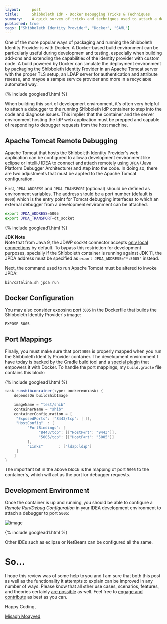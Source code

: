 ```yaml
---
layout:     post
title:      Shibboleth IdP - Docker Debugging Tricks & Techniques
summary:    A quick survey of tricks and techniques used to attach a debugger to the Shibboleth Identity provider that may be running inside a Docker container.
published: true
tags: ["Shibboleth Identity Provider", "Docker", "SAML"]
---
```


One of the more popular ways of packaging and running the Shibboleth Identity Provider is with Docker. A Docker-based build environment can be particularly useful during development and testing, especially when building add-ons and extending the capabilities of the identity provider with custom code. A build powered by Docker can simulate the deployment environment by packaging the Shibboleth Identity Provider in an Apache Tomcat server with the proper TLS setup, an LDAP server for authentication and attribute release, and maybe a sample service provider and more in a recyclable automated way. 

{% include googlead1.html  %}

When building this sort of development environment, it's often very helpful to attach a debugger to the running Shibboleth IdP container to step into the code and diagnose issues. This implies that the container and the server environment hosting the IdP web application must be prepped and capable of responding to debugger requests from the host machine. 

## Apache Tomcat Remote Debugging

Apache Tomcat that hosts the Shibboleth Identity Provider's web application can be configured to allow a development environment like eclipse or IntelliJ IDEA to connect and attach remotely using [`JPDA`](https://cwiki.apache.org/confluence/x/8CklBg) (Java Platform Debugger Architecture) and step into the code. In doing so, there are two adjustments that must be applied to the Apache Tomcat configuration.

First, `JPDA_ADDRESS` and `JPDA_TRANSPORT` (optional) should be defined as environment variables. The address should be a port number (default is `8000`) which is the entry point for Tomcat debugging interfaces to which an external debugger from a development environment can be attached.

```bash
export JPDA_ADDRESS=5005
export JPDA_TRANSPORT=dt_socket
```

{% include googlead1.html  %}

<div class="alert alert-info">
  <strong>JDK Note</strong><br/>Note that from Java 9, the JDWP socket connector accepts <a href="https://bugs.openjdk.java.net/browse/JDK-8175050">only local connections</a> by default. To bypass this restriction for development purposes, specially if the Shibboleth container is running against JDK 11, the JPDA address must be specified as <code>export JPDA_ADDRESS="*:5005"</code> instead.
</div>

Next, the command used to run Apache Tomcat must be altered to invoke JPDA:

```bash
bin/catalina.sh jpda run
```

## Docker Configuration

You may also consider exposing port `5005` in the Dockerfile that builds the Shibboleth Identity Provider's image:

```docker
EXPOSE 5005
```

## Port Mappings

Finally, you must make sure that port `5005` is properly mapped when you run the Shibboleth Identity Provider container. The development environment I have today is backed by the Gradle build tool and a [special plugin](https://plugins.gradle.org/plugin/de.gesellix.docker) that empowers it with Docker. To handle the port mappings, my `build.gradle` file contains this block:

{% include googlead1.html  %}

```groovy
task runShibContainer(type: DockerRunTask) {
    dependsOn buildShibImage

    imageName = "test/shib"
    containerName = "shib"
    containerConfiguration = [
     "ExposedPorts": ["8443/tcp": [:]],
     "HostConfig"  : [
          "PortBindings": [
               "8443/tcp": [["HostPort": "9443"]],
               "5005/tcp": [["HostPort": "5005"]]
          ],
          "Links"       : ["ldap:ldap"]
     ]
    ]
}
```

The important bit in the above block is the mapping of port `5005` to the container's, which will act as the port for debugger requests. 
 
## Development Environment

Once the container is up and running, you should be able to configure a *Remote Run/Debug Configuration* in your IDEA development environment to attach a debugger to port `5005`:

![image](https://user-images.githubusercontent.com/1205228/95970890-58b48c80-0e1d-11eb-85e9-a1c6a7c51668.png)

{% include googlead1.html  %}

Other IDEs such as eclipse or NetBeans can be configured all the same.

# So...

I hope this review was of some help to you and I am sure that both this post as well as the functionality it attempts to explain can be improved in any number of ways. Please know that all other use cases, scenarios, features, and theories certainly [are possible](https://apereo.github.io/2017/02/18/onthe-theoryof-possibility/) as well. Feel free to [engage and contribute](https://apereo.github.io/cas/developer/Contributor-Guidelines.html) as best as you can.

Happy Coding,

[Misagh Moayyed](https://fawnoos.com)